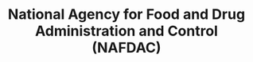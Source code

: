 ---
title: National Agency for Food and Drug Administration and Control (NAFDAC)
details: |-
    The Council collaborates with NAFDAC in cases involving the food drugs and beverage industry. Core areas of focus include interdicting harmful, fake, substandard products before entering trade, and seizure and confiscation after entering trade. In addition, scientific testing knowledge skills and facilities are key areas of support from NAFDAC.
---